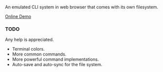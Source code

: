 An emulated CLI system in web browser that comes with its own
filesystem.

[Online Demo](http://h8liu.github.io/c8/)

### TODO

Any help is appreciated.

- Terminal colors.
- More common commands.
- More powerful command implementations.
- Auto-save and auto-sync for the file system.

